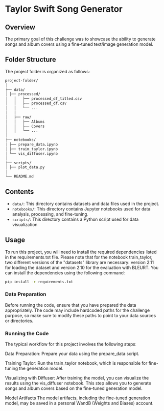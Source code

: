 # Taylor Swift Song Generator

## Overview

The primary goal of this challenge was to showcase the ability to generate songs and album covers using a fine-tuned text/image generation model. 


## Folder Structure

The project folder is organized as follows:

``` bash
project-folder/
│
├── data/
│ ├── processed/
│   │   ├── processed_df_titled.csv
│   │   ├── processed_df.csv
│   │   └── ...
│   │
│   ├── raw/
│   │   ├── Albums
│   │   ├── Covers
│   │   └── ...
│ 
├── notebooks/
│ ├── prepare_data.ipynb
│ ├── train_taylor.ipynb
│ └── vis_diffuser.ipynb
│
├── scripts/
│ ├── plot_data.py
│ 
└── README.md
```

## Contents

- `data/`: This directory contains datasets and data files used in the project.
- `notebooks/`: This directory contains Jupyter notebooks used for data analysis, processing, and fine-tuning.
- `scripts/`: This directory contains a Python script used for data visualization

## Usage

To run this project, you will need to install the required dependencies listed in the requirements.txt file. 
Please note that for the notebook train_taylor, two different versions of the "datasets" library are necessary: version 2.11 for loading the dataset and version 2.10 for the evaluation with BLEURT.
You can install the dependencies using the following command:

```bash
pip install -r requirements.txt
```

### Data Preparation
Before running the code, ensure that you have prepared the data appropriately. 
The code may include hardcoded paths for the challenge purpose, so make sure to modify these paths to point to your data sources or directories.

### Running the Code
The typical workflow for this project involves the following steps:

Data Preparation: Prepare your data using the prepare_data script. 

Training Taylor: Run the train_taylor notebook, which is responsible for fine-tuning the generation model. 

Visualizing with Diffuser: After training the model, you can visualize the results using the vis_diffuser notebook. This step allows you to generate songs and album covers based on the fine-tuned generation model.


Model Artifacts
The model artifacts, including the fine-tuned generation model, may be saved in a personal WandB (Weights and Biases) account.


